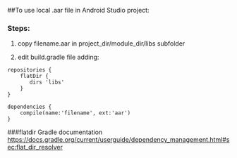 ##To use local .aar file in Android Studio project: 

### Steps:

1) copy filename.aar in project_dir/module_dir/libs subfolder

2) edit build.gradle file adding:
```
repositories {
    flatDir {
       dirs 'libs'
    }
}

dependencies {
    compile(name:'filename', ext:'aar')
}
```
###flatdir Gradle documentation
https://docs.gradle.org/current/userguide/dependency_management.html#sec:flat_dir_resolver
